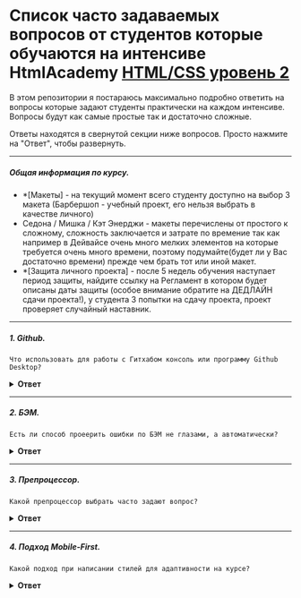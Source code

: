 # Список часто задаваемых вопросов от студентов которые обучаются на интенсиве HtmlAcademy [HTML/CSS уровень 2](https://htmlacademy.ru/intensive/adaptive)
В этом репозитории я постараюсь максимально подробно ответить на вопросы которые задают студенты практически на каждом интенсиве.
Вопросы будут как самые простые так и достаточно сложные.<br/>

Ответы находятся в свернутой секции ниже вопросов. Просто нажмите на "Ответ", чтобы развернуть.

---

##### Общая информация по курсу.

- *[Макеты] - на текущий момент всего студенту доступно на выбор 3 макета (Барбершоп - учебный проект, его нельзя выбрать в качестве личного)
- Седона / Мишка / Кэт Энерджи - макеты перечислены от простого к сложному, сложность заключается и затрате по времение так как например в Дейвайсе очень много мелких элементов на которые требуется очень много времени, поэтому подумайте(будет ли у Вас достаточно времени) прежде чем брать тот или иной макет.
- *[Защита личного проекта] - после 5 недель обучения наступает период защиты, найдите ссылку на Регламент в котором будет описаны даты защиты (особое внимание обратите на ДЕДЛАЙН сдачи проекта!), у студента 3 попытки на сдачу проекта, проект проверяет случайный наставник.

---

##### 1. Github.
```
Что использовать для работы с Гитхабом консоль или программу Github Desktop?
```

<details><summary><b>Ответ</b></summary>
#### Ответ

Начиная с этого курса и далее студенту придется работать только с консолью - так как появляются ветки и синхронизации между репозиториями. <br>

Вкратце шаги такие:
1) нужно сгенерировать приватный ключ и вставить его в свой репозиторий.
2) нужно свзять свой репозиторий с репозиторием академии( с тем репозиторием откуда вы делали форк!) - `git remote add academy <название репозитория>`
3) ну и далее создавать ветки от `master` согласно заданию, но есть один нюанс после того как ваш наставник смержит задание нужно делать синхронизацию репозиториев (для этого добавляли репозитори для отслеживания шаг-2)
4) после мержа наставником <br> вам нужно забрать изменения к себе в локальный репозиторий команда <br> `git pull academy master` <br> затем отправить их к себе в репозиторий <br> `git push origin master` <br> и только после этого создавать следующее ветку иначе будет конфликт и решать его студенту придется!

Вся информация по работе с гитом и по синхронизации будет описана в курсе. Советую перечитать ее много раз.
</details>

---

##### 2. БЭМ.
```
Есть ли способ проеерить ошибки по БЭМ не глазами, а автоматически?
```

<details><summary><b>Ответ</b></summary>
#### Ответ

Есть сервис <br>
[Валидатор БЭМ](https://yoksel.github.io/html-tree/) <br>
Вставляете в него свои файлы верстки и ошибки подсветятся желтым цветом.
</details>

---

##### 3. Препроцессор.
```
Какой препроцессор выбрать часто задают вопрос?
```

<details><summary><b>Ответ</b></summary>
#### Ответ

На курсе 2 препроцессора на выбор Less и Sass и по большому счету нет никакой разницы что вы выберете, работают они одинаково, разница лишь в синтаксисе.<br>
[LESS](https://lesscss.org/) <br>
[SASS](https://sass-lang.com/) <br>

Хотя по опыму могу сказать что большинство берет sass.
</details>

---

##### 4. Подход Mobile-First.
```
Какой подход при написании стилей для адаптивности на курсе?
```

<details><summary><b>Ответ</b></summary>
#### Ответ

На курсе будет использован подход mobile-first, от мобильного к десктопному. <br>
[MOBILE FIRST](https://medium.com/@mrmrs_/mobile-first-css-48bc4cc3f60f) <br>

Соответственно макеты на начальном этапе доступны только для мобильного разрешения, а остальная часть планшетная и десктопная будет закрыта(до 4 модуля).
</details>
